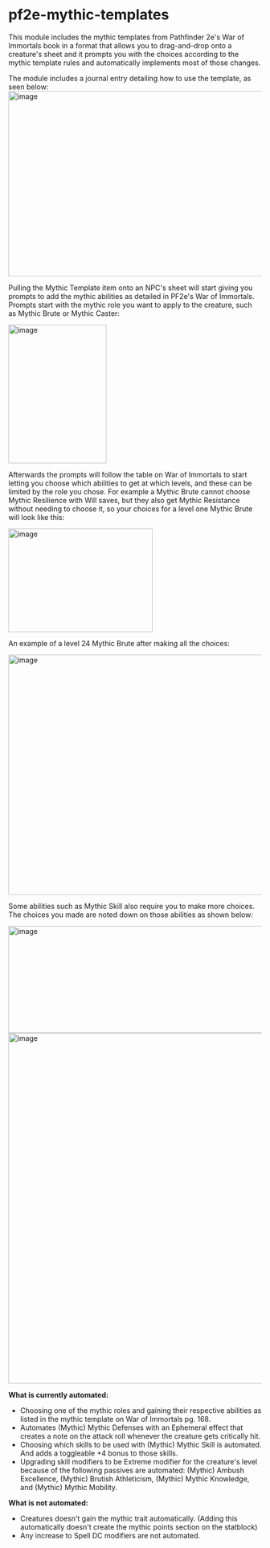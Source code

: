 # pf2e-mythic-templates
This module includes the mythic templates from Pathfinder 2e's War of Immortals book in a format that allows you to drag-and-drop onto a creature's sheet and it prompts you with the choices according to the mythic template rules and automatically implements most of those changes.

The module includes a journal entry detailing how to use the template, as seen below:
<img width="635" height="369" alt="image" src="https://github.com/user-attachments/assets/b1adf182-a371-415f-be0f-95a03a2340e4" />

Pulling the Mythic Template item onto an NPC's sheet will start giving you prompts to add the mythic abilities as detailed in PF2e's War of Immortals. Prompts start with the mythic role you want to apply to the creature, such as Mythic Brute or Mythic Caster: 

<img width="195" height="276" alt="image" src="https://github.com/user-attachments/assets/b356dd97-7788-409c-ae23-048baf73279f" />



Afterwards the prompts will follow the table on War of Immortals to start letting you choose which abilities to get at which levels, and these can be limited by the role you chose. For example a Mythic Brute cannot choose Mythic Resilience with Will saves, but they also get Mythic Resistance without needing to choose it, so your choices for a level one Mythic Brute will look like this:

<img width="287" height="206" alt="image" src="https://github.com/user-attachments/assets/1987d9bd-2d8f-4545-9eb9-56dcc6475b09" />

An example of a level 24 Mythic Brute after making all the choices:

<img width="560" height="478" alt="image" src="https://github.com/user-attachments/assets/994cfb8a-2a14-4caf-992b-d4a0dd4fed84" />



Some abilities such as Mythic Skill also require you to make more choices. The choices you made are noted down on those abilities as shown below:

<img width="557" height="213" alt="image" src="https://github.com/user-attachments/assets/b042c23b-dbda-44ae-87b4-29d2ff454494" /> <img width="560" height="698" alt="image" src="https://github.com/user-attachments/assets/5632ba4d-6c73-4f39-bd03-4500b5ed2b4f" />





**What is currently automated:**
- Choosing one of the mythic roles and gaining their respective abilities as listed in the mythic template on War of Immortals pg. 168.
- Automates (Mythic) Mythic Defenses with an Ephemeral effect that creates a note on the attack roll whenever the creature gets critically hit.
- Choosing which skills to be used with (Mythic) Mythic Skill is automated. And adds a toggleable +4 bonus to those skills.
- Upgrading skill modifiers to be Extreme modifier for the creature's level because of the following passives are automated: (Mythic) Ambush Excellence, (Mythic) Brutish Athleticism, (Mythic) Mythic Knowledge, and (Mythic) Mythic Mobility. 

**What is not automated:**
- Creatures doesn't gain the mythic trait automatically. (Adding this automatically doesn't create the mythic points section on the statblock)
- Any increase to Spell DC modifiers are not automated.










